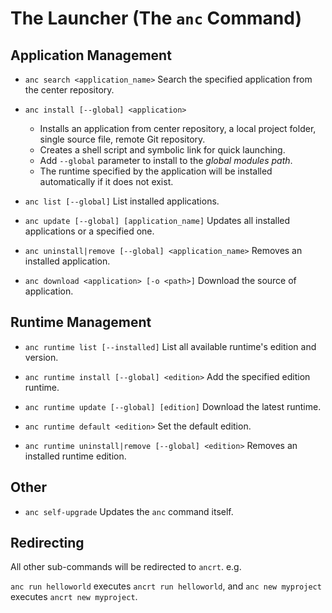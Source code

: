 # The Launcher (The `anc` Command)

## Application Management

- `anc search <application_name>`
  Search the specified application from the center repository.

- `anc install [--global] <application>`
  - Installs an application from center repository, a local project folder, single source file, remote Git repository.
  - Creates a shell script and symbolic link for quick launching.
  - Add `--global` parameter to install to the _global modules path_.
  - The runtime specified by the application will be installed automatically if it does not exist.

- `anc list [--global]`
  List installed applications.

- `anc update [--global] [application_name]`
  Updates all installed applications or a specified one.

- `anc uninstall|remove [--global] <application_name>`
  Removes an installed application.

- `anc download <application> [-o <path>]`
  Download the source of application.

## Runtime Management

- `anc runtime list [--installed]`
  List all available runtime's edition and version.

- `anc runtime install [--global] <edition>`
  Add the specified edition runtime.

- `anc runtime update [--global] [edition]`
  Download the latest runtime.

- `anc runtime default <edition>`
  Set the default edition.

- `anc runtime uninstall|remove [--global] <edition>`
  Removes an installed runtime edition.

## Other

- `anc self-upgrade`
  Updates the `anc` command itself.

## Redirecting

All other sub-commands will be redirected to `ancrt`. e.g.

`anc run helloworld` executes `ancrt run helloworld`, and `anc new myproject` executes `ancrt new myproject`.
